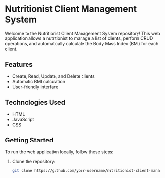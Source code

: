 # Nutritionist Client Management System

Welcome to the Nutritionist Client Management System repository! This web application allows a nutritionist to manage a list of clients, perform CRUD operations, and automatically calculate the Body Mass Index (BMI) for each client.

## Features

- Create, Read, Update, and Delete clients
- Automatic BMI calculation
- User-friendly interface

## Technologies Used

- HTML
- JavaScript
- CSS

## Getting Started

To run the web application locally, follow these steps:

1. Clone the repository:

   ```bash
   git clone https://github.com/your-username/nutritionist-client-management.git
